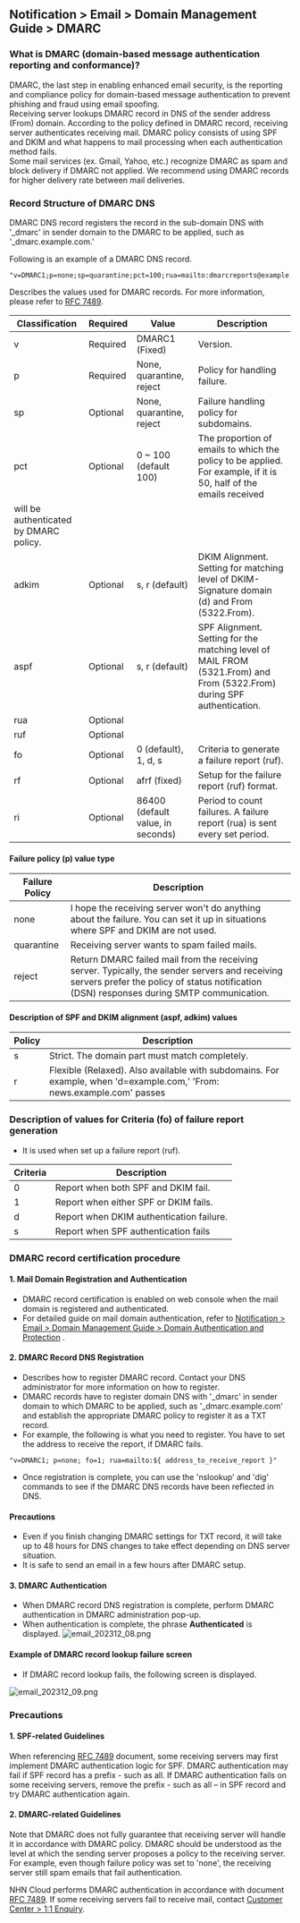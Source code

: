 ## Notification > Email > Domain Management Guide > DMARC

### What is DMARC (domain-based message authentication reporting and conformance)?

DMARC, the last step in enabling enhanced email security, is the reporting and compliance policy for domain-based message authentication to prevent phishing and
fraud using email spoofing.
<br>Receiving server lookups DMARC record in DNS of the sender address (From) domain. According to the policy defined in DMARC record, receiving server
authenticates receiving mail. DMARC policy consists of using SPF and DKIM and what happens to mail processing when each authentication method fails.
<br>Some mail services (ex. Gmail, Yahoo, etc.) recognize DMARC as spam and block delivery if DMARC not applied. We recommend using DMARC records for higher
delivery rate between mail deliveries.

### Record Structure of DMARC DNS

DMARC DNS record registers the record in the sub-domain DNS with '_dmarc' in sender domain to the DMARC to be applied, such as '_dmarc.example.com.'

Following is an example of a DMARC DNS record.

``` 
"v=DMARC1;p=none;sp=quarantine;pct=100;rua=mailto:dmarcreports@example.com;" 
```

Describes the values used for DMARC records. For more information, please refer to [RFC 7489](https://www.ietf.org/rfc/rfc7489.txt).

| Classification | Required | Value | Description                                                                                                            |
| --- | ----- |-------------------------------------|------------------------------------------------------------------------------------------------------------------------|
| v | Required | DMARC1 (Fixed) | Version.                                                                                                               |
| p | Required | None, quarantine, reject | Policy for handling failure.                                                                                           |
| sp | Optional | None, quarantine, reject | Failure handling policy for subdomains.                                                                                |
| pct | Optional | 0 \~ 100 (default 100) | The proportion of emails to which the policy to be applied. For example, if it is 50, half of the emails received      
will be authenticated by DMARC policy. |
| adkim | Optional | s, r (default) | DKIM Alignment. Setting for matching level of DKIM-Signature domain (d) and From (5322.From).                          |
| aspf | Optional | s, r (default) | SPF Alignment. Setting for the matching level of MAIL FROM (5321.From) and From (5322.From) during SPF authentication. |
| rua | Optional | |                                                                                                                        | Address to receive periodically aggregated failure reports. Example, mailto:demarc-report@nhncloud.com |
| ruf | Optional | |                                                                                                                        | | Address to receive the failure report. Example, mailto:demarc-report@nhncloud.com |
| fo | Optional | 0 (default), 1, d, s | Criteria to generate a failure report (ruf).                                                                           |
| rf | Optional | afrf (fixed) | Setup for the failure report (ruf) format.                                                                             |
| ri | Optional | 86400 (default value, in seconds) | Period to count failures. A failure report (rua) is sent every set period.                                             |

#### Failure policy (p) value type

| Failure Policy | Description | 
| ----- |-----------------------------------------------------------------------------------------------------------------------------| 
| none | I hope the receiving server won't do anything about the failure. You can set it up in situations where SPF and DKIM are not used. | 
| quarantine | Receiving server wants to spam failed mails. | 
| reject | Return DMARC failed mail from the receiving server. Typically, the sender servers and receiving servers prefer the policy of status notification (DSN) responses during SMTP communication. |

#### Description of SPF and DKIM alignment (aspf, adkim) values

| Policy | Description | 
| --- |------------------------------------------------------------------------------------------------- | 
| s | Strict. The domain part must match completely. | 
| r | Flexible (Relaxed). Also available with subdomains. For example, when 'd=example.com,' 'From: news.example.com' passes |

### Description of values for Criteria (fo) of failure report generation

- It is used when set up a failure report (ruf).

| Criteria | Description | 
| --- | --- | 
| 0 | Report when both SPF and DKIM fail. | 
| 1 | Report when either SPF or DKIM fails. | 
| d | Report when DKIM authentication failure. | 
| s | Report when SPF authentication fails |

### DMARC record certification procedure

#### 1. Mail Domain Registration and Authentication

- DMARC record certification is enabled on web console when the mail domain is registered and authenticated.
- For detailed guide on mail domain authentication, refer
  to [Notification > Email > Domain Management Guide > Domain Authentication and Protection](./domain-verification/)
  .

#### 2. DMARC Record DNS Registration

- Describes how to register DMARC record. Contact your DNS administrator for more information on how to register.
- DMARC records have to register domain DNS with '_dmarc' in sender domain to which DMARC to be applied, such as '_dmarc.example.com' and establish the
  appropriate DMARC policy to register it as a TXT record.
- For example, the following is what you need to register. You have to set the address to receive the report, if DMARC fails.

``` 
"v=DMARC1; p=none; fo=1; rua=mailto:${ address_to_receive_report }" 
```

- Once registration is complete, you can use the 'nslookup' and 'dig' commands to see if the DMARC DNS records have been reflected in DNS.

#### Precautions

- Even if you finish changing DMARC settings for TXT record, it will take up to 48 hours for DNS changes to take effect depending on DNS server situation.
- It is safe to send an email in a few hours after DMARC setup.

#### 3. DMARC Authentication

- When DMARC record DNS registration is complete, perform DMARC authentication in DMARC administration pop-up.
- When authentication is complete, the phrase **Authenticated** is displayed.
  ![email\_202312\_08.png](https://kr1-api-object-storage.nhncloudservice.com/v1/AUTH_2acdfabf4efe4efc8a04c00b348110c9/cdn_origin/prod_email/email_202312_08_en.png)

#### Example of DMARC record lookup failure screen

- If DMARC record lookup fails, the following screen is displayed.

![email\_202312\_09.png](https://kr1-api-object-storage.nhncloudservice.com/v1/AUTH_2acdfabf4efe4efc8a04c00b348110c9/cdn_origin/prod_email/email_202312_09_en.png)

### Precautions

#### 1. SPF-related Guidelines

When referencing [RFC 7489](https://www.ietf.org/rfc/rfc7489.txt) document, some receiving servers may first implement DMARC authentication logic for SPF. DMARC
authentication may fail if SPF record has a prefix - such as all. If DMARC authentication fails on some receiving servers, remove the prefix - such as all – in
SPF record and try DMARC authentication again.

#### 2. DMARC-related Guidelines

Note that DMARC does not fully guarantee that receiving server will handle it in accordance with DMARC policy. DMARC should be understood as the level at which
the sending server proposes a policy to the receiving server.
For example, even though failure policy was set to 'none', the receiving server still spam emails that fail authentication.

NHN Cloud performs DMARC authentication in accordance with document [RFC 7489](https://www.ietf.org/rfc/rfc7489.txt). If some receiving servers fail to receive
mail, contact [Customer Center > 1:1 Enquiry](https://www.nhncloud.com/kr/support/inquiry).


